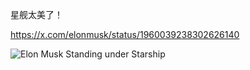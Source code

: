 <p>星舰太美了！</p><p><a href="https://x.com/elonmusk/status/1960039238302626140" target="_blank" rel="nofollow noopener" translate="no"><span class="invisible">https://</span><span class="ellipsis">x.com/elonmusk/status/19600392</span><span class="invisible">38302626140</span></a></p>

![Elon Musk Standing under Starship](https://files.e5n.cc/media_attachments/files/115/092/700/283/617/863/original/4217a0a45b1c0051.jpg)
